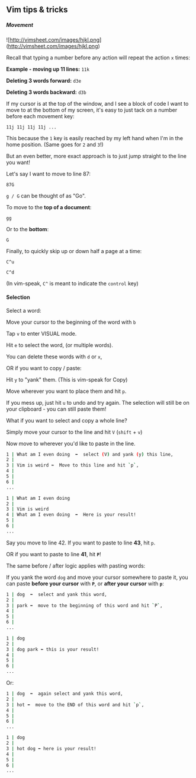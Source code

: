 ## Vim tips & tricks

##### Movement
![http://vimsheet.com/images/hjkl.png]
(http://vimsheet.com/images/hjkl.png)

Recall that typing a number before any action will repeat the action `x` times:

**Example - moving up 11 lines:**
`11k`

**Deleting 3 words forward:**
`d3e`

**Deleting 3 words backward:**
`d3b`

If my cursor is at the top of the window, and I see a block of code I want to move to at the bottom of my screen, it's easy to just tack on a number before each movement key:

`11j 11j 11j 11j ...`

This because the `1` key is easily reached by my left hand when I'm in the home position. (Same goes for `2` and `3`!)

But an even better, more exact approach is to just jump straight to the line you want!

Let's say I want to move to line 87:

`87G`

`g / G` can be thought of as "Go".

To move to the **top of a document**:

`gg`

Or to the **bottom**:

`G`

Finally, to quickly skip up or down half a page at a time:

`C^u`

`C^d`

(In vim-speak, `C^` is meant to indicate the `control` key)

#### Selection

Select a word:

Move your cursor to the beginning of the word with `b`

Tap `v` to enter VISUAL mode.

Hit `e` to select the word, (or multiple words).

You can delete these words with `d` or `x`,

OR if you want to copy / paste:

Hit `y` to "yank" them. (This is vim-speak for Copy)

Move wherever you want to place them and hit `p`. 

If you mess up, just hit `u` to undo and try again. The selection will still be on your clipboard - you can still paste them!

What if you want to select and copy a whole line?

Simply move your cursor to the line and hit `V` (`shift` + `v`)

Now move to wherever you'd like to paste in the line. 

```bash
1 | What am I even doing  ⬅︎  select (V) and yank (y) this line,
2 |
3 | Vim is weird ⬅︎  Move to this line and hit `p`,
4 |
5 |
6 |
...
```

```bash
1 | What am I even doing
2 |
3 | Vim is weird
4 | What am I even doing  ⬅︎  Here is your result!
5 |
6 |
...
```

Say you move to line 42. If you want to paste to line **43**, hit `p`.

OR if you want to paste to line **41**, hit **`P`**!

The same before / after logic applies with pasting words:

If you yank the word `dog` and move your cursor somewhere to paste it, you can paste **before your cursor** with **`P`**, or **after your cursor** with **`p`**:

```bash
1 | dog  ⬅︎  select and yank this word,
2 |
3 | park ⬅︎  move to the beginning of this word and hit `P`,
4 |
5 |
6 |
...
```

```bash
1 | dog 
2 |
3 | dog park ⬅︎ this is your result!
4 |
5 |
6 |
...
```

Or:

```bash
1 | dog  ⬅︎  again select and yank this word,
2 |
3 | hot ⬅︎  move to the END of this word and hit `p`,
4 |
5 |
6 |
...
```


```bash
1 | dog 
2 |
3 | hot dog ⬅︎ here is your result!
4 |
5 |
6 |
...
```
